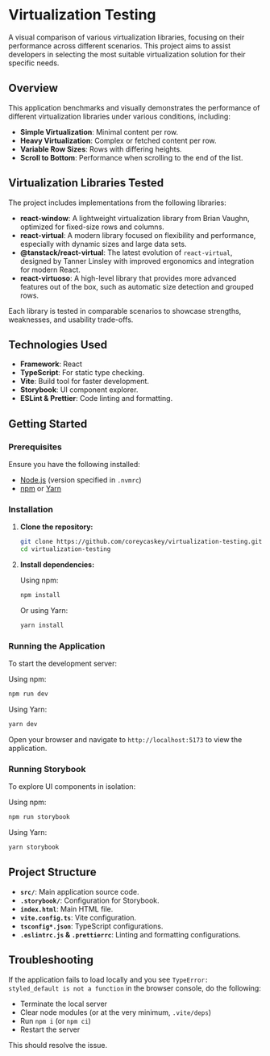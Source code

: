 # Virtualization Testing

A visual comparison of various virtualization libraries, focusing on their performance across different scenarios. This project aims to assist developers in selecting the most suitable virtualization solution for their specific needs.

## Overview

This application benchmarks and visually demonstrates the performance of different virtualization libraries under various conditions, including:

- **Simple Virtualization**: Minimal content per row.
- **Heavy Virtualization**: Complex or fetched content per row.
- **Variable Row Sizes**: Rows with differing heights.
- **Scroll to Bottom**: Performance when scrolling to the end of the list.

## Virtualization Libraries Tested

The project includes implementations from the following libraries:

- **react-window**: A lightweight virtualization library from Brian Vaughn, optimized for fixed-size rows and columns.
- **react-virtual**: A modern library focused on flexibility and performance, especially with dynamic sizes and large data sets.
- **@tanstack/react-virtual**: The latest evolution of `react-virtual`, designed by Tanner Linsley with improved ergonomics and integration for modern React.
- **react-virtuoso**: A high-level library that provides more advanced features out of the box, such as automatic size detection and grouped rows.

Each library is tested in comparable scenarios to showcase strengths, weaknesses, and usability trade-offs.

## Technologies Used

- **Framework**: React
- **TypeScript**: For static type checking.
- **Vite**: Build tool for faster development.
- **Storybook**: UI component explorer.
- **ESLint & Prettier**: Code linting and formatting.

## Getting Started

### Prerequisites

Ensure you have the following installed:

- [Node.js](https://nodejs.org/) (version specified in `.nvmrc`)
- [npm](https://www.npmjs.com/) or [Yarn](https://yarnpkg.com/)

### Installation

1. **Clone the repository:**

   ```bash
   git clone https://github.com/coreycaskey/virtualization-testing.git
   cd virtualization-testing
   ```

2. **Install dependencies:**

   Using npm:

   ```bash
   npm install
   ```

   Or using Yarn:

   ```bash
   yarn install
   ```

### Running the Application

To start the development server:

Using npm:

```bash
npm run dev
```

Using Yarn:

```bash
yarn dev
```

Open your browser and navigate to `http://localhost:5173` to view the application.

### Running Storybook

To explore UI components in isolation:

Using npm:

```bash
npm run storybook
```

Using Yarn:

```bash
yarn storybook
```

## Project Structure

- **`src/`**: Main application source code.
- **`.storybook/`**: Configuration for Storybook.
- **`index.html`**: Main HTML file.
- **`vite.config.ts`**: Vite configuration.
- **`tsconfig*.json`**: TypeScript configurations.
- **`.eslintrc.js` & `.prettierrc`**: Linting and formatting configurations.

## Troubleshooting

If the application fails to load locally and you see `TypeError: styled_default is not a function` in the browser console, do the following:

- Terminate the local server
- Clear node modules (or at the very minimum, `.vite/deps`)
- Run `npm i` (or `npm ci`)
- Restart the server

This should resolve the issue.
